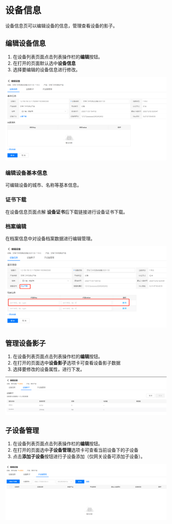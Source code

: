 # 设备信息

设备信息页可以编辑设备的信息，管理查看设备的影子。

## 编辑设备信息

1. 在设备列表页面点击列表操作栏的**编辑**按钮。
2. 在打开的页面默认选中**设备信息**
3. 选择要编辑的设备信息进行修改。

![编辑设备](../../../../../image/IoT/IoT-Estate/Device-Manager/Device-Info.png)

### 编辑设备基本信息

可编辑设备的城市、名称等基本信息。

### 证书下载

在设备信息页面点解 **设备证书**后下载链接进行设备证书下载。

### 档案编辑
在档案信息中对设备档案数据进行编辑管理。

![设备证书-档案](../../../../../image/IoT/IoT-Estate/Device-Manager/Certify-Profile.png)

## 管理设备影子

1. 在设备列表页面点击列表操作栏的**编辑**按钮。
2. 在打开的页面选中**设备影子**选项卡可查看设备影子数据
3. 选择要修改的设备属性，进行下发。

![设备影子](../../../../../image/IoT/IoT-Estate/Device-Manager/Device-Shadow.png)

## 子设备管理

1. 在设备列表页面点击列表操作栏的**编辑**按钮。
2. 在打开的页面选中**子设备管理**选项卡可查看当前设备下的子设备
3. 点击**添加子设备**按钮进行子设备添加（仅网关设备可添加子设备）。

![子设备管理](../../../../../image/IoT/IoT-Estate/Device-Manager/Sub-Device.png)